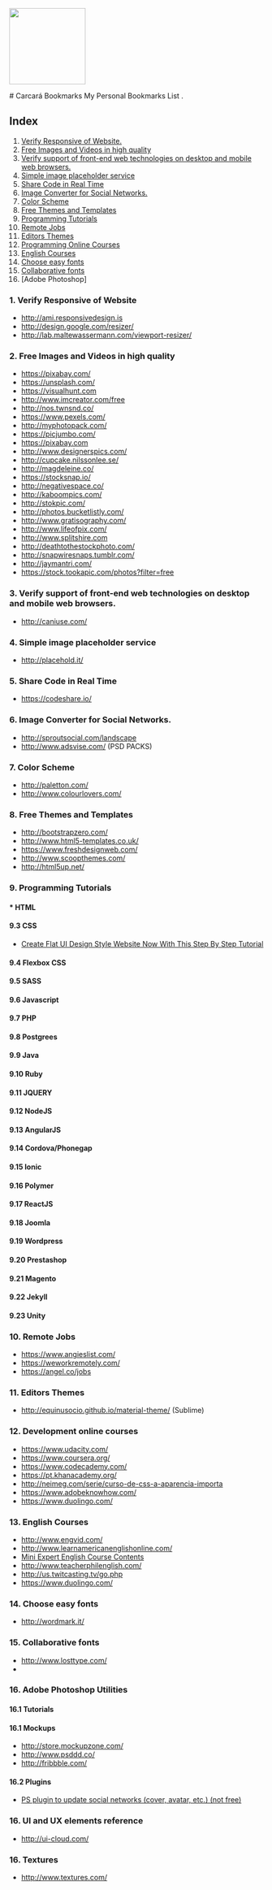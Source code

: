 <p>
  <img src="https://github.com/fromdenisvieira/carcara-angular/blob/master/carcara.jpg" width="150">
</p>
# Carcará Bookmarks
My Personal Bookmarks List .

## Index
1. [Verify Responsive of Website.](https://github.com/fromdenisvieira/utilities-bookmarks#1-verify-responsive-of-website)
2. [Free Images and Videos in high quality](https://github.com/fromdenisvieira/utilities-bookmarks#2-free-images-and-videos-in-high-quality)
3. [Verify support of front-end web technologies on desktop and mobile web browsers.](https://github.com/fromdenisvieira/utilities-bookmarks#3-verify-support-of-front-end-web-technologies-on-desktop-and-mobile-web-browsers)
4. [Simple image placeholder service](https://github.com/fromdenisvieira/utilities-bookmarks#4-simple-image-placeholder-service)
5. [Share Code in Real Time](https://github.com/fromdenisvieira/utilities-bookmarks#5-share-code-in-real-time)
6. [Image Converter for Social Networks.](https://github.com/fromdenisvieira/utilities-bookmarks#6-image-converter-for-social-networks)
7. [Color Scheme](https://github.com/fromdenisvieira/utilities-bookmarks#7-color-scheme)
8. [Free Themes and Templates](https://github.com/fromdenisvieira/utilities-bookmarks#8-free-themes-and-templates)
9. [Programming Tutorials](https://github.com/fromdenisvieira/utilities-bookmarks#9-programming-tutorials)
10. [Remote Jobs](https://github.com/fromdenisvieira/utilities-bookmarks#10-remote-jobs)
11. [Editors Themes](https://github.com/fromdenisvieira/utilities-bookmarks#11-editors-themes)
12. [Programming Online Courses](https://github.com/fromdenisvieira/utilities-bookmarks#12-programming-online-courses)
13. [English Courses](https://github.com/fromdenisvieira/utilities-bookmarks#13-english-courses)
14. [Choose easy fonts](https://github.com/fromdenisvieira/utilities-bookmarks#14-choose-easy-fonts)
15. [Collaborative fonts](https://github.com/fromdenisvieira/utilities-bookmarks#15-collaborative-fonts)
16. [Adobe Photoshop]

### 1. Verify Responsive of Website
- http://ami.responsivedesign.is
- http://design.google.com/resizer/
- http://lab.maltewassermann.com/viewport-resizer/

### 2. Free Images and Videos in high quality
- https://pixabay.com/
- https://unsplash.com/
- https://visualhunt.com
- http://www.imcreator.com/free
- http://nos.twnsnd.co/
- https://www.pexels.com/
- http://myphotopack.com/
- https://picjumbo.com/
- https://pixabay.com
- http://www.designerspics.com/
- http://cupcake.nilssonlee.se/
- http://magdeleine.co/
- https://stocksnap.io/
- http://negativespace.co/
- http://kaboompics.com/
- http://stokpic.com/
- http://photos.bucketlistly.com/
- http://www.gratisography.com/
- http://www.lifeofpix.com/
- http://www.splitshire.com
- http://deathtothestockphoto.com/
- http://snapwiresnaps.tumblr.com/
- http://jaymantri.com/
- https://stock.tookapic.com/photos?filter=free    

### 3. Verify support of front-end web technologies on desktop and mobile web browsers.
- http://caniuse.com/

### 4. Simple image placeholder service
- http://placehold.it/

### 5. Share Code in Real Time
- https://codeshare.io/

### 6. Image Converter for Social Networks.
- http://sproutsocial.com/landscape
- http://www.adsvise.com/ (PSD PACKS)

### 7. Color Scheme
- http://paletton.com/
- http://www.colourlovers.com/

### 8. Free Themes and Templates
- http://bootstrapzero.com/
- http://www.html5-templates.co.uk/
- https://www.freshdesignweb.com/
- http://www.scoopthemes.com/
- http://html5up.net/

### 9. Programming Tutorials
#### * HTML
#### 9.3 CSS
- [Create Flat UI Design Style Website Now With This Step By Step Tutorial](https://www.youtube.com/watch?v=4M8FDqVie2s)

#### 9.4 Flexbox CSS
#### 9.5 SASS
#### 9.6 Javascript
#### 9.7 PHP
#### 9.8 Postgrees
#### 9.9 Java
#### 9.10 Ruby
#### 9.11 JQUERY
#### 9.12 NodeJS
#### 9.13 AngularJS
#### 9.14 Cordova/Phonegap
#### 9.15 Ionic
#### 9.16 Polymer
#### 9.17 ReactJS
#### 9.18 Joomla
#### 9.19 Wordpress
#### 9.20 Prestashop
#### 9.21 Magento
#### 9.22 Jekyll
#### 9.23 Unity

### 10. Remote Jobs
- https://www.angieslist.com/
- https://weworkremotely.com/
- https://angel.co/jobs

### 11. Editors Themes
- http://equinusocio.github.io/material-theme/ (Sublime)

### 12. Development online courses
- https://www.udacity.com/
- https://www.coursera.org/
- https://www.codecademy.com/
-	https://pt.khanacademy.org/
- http://neimeg.com/serie/curso-de-css-a-aparencia-importa
- https://www.adobeknowhow.com/
- https://www.duolingo.com/

### 13. English Courses
- http://www.engvid.com/
- http://www.learnamericanenglishonline.com/
- [Mini Expert English Course Contents](https://drive.google.com/file/d/0B9h5i-FDSualZkt0YUhJNmdMODQ/view)
- http://www.teacherphilenglish.com/
- http://us.twitcasting.tv/go.php
- https://www.duolingo.com/

### 14. Choose easy fonts
- http://wordmark.it/

### 15. Collaborative fonts
- http://www.losttype.com/     
-
### 16. Adobe Photoshop Utilities
#### 16.1 Tutorials
#### 16.1 Mockups
- http://store.mockupzone.com/
- http://www.psddd.co/
- http://fribbble.com/
#### 16.2 Plugins
- [PS plugin to update social networks (cover, avatar, etc.) (not free)](http://socialkit.madebysource.com/)


### 16. UI and UX elements reference
- http://ui-cloud.com/

### 16. Textures
- http://www.textures.com/

